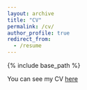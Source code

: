 ```yaml
---
layout: archive
title: "CV"
permalink: /cv/
author_profile: true
redirect_from:
  - /resume
---
```


{% include base_path %}

You can see my CV [here](https://boyoung-shin.github.io/files/BShin_CV.pdf)
